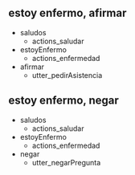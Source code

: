 ## estoy enfermo, afirmar
* saludos
  - actions_saludar
* estoyEnfermo
  - actions_enfermedad
* afirmar
  - utter_pedirAsistencia

## estoy enfermo, negar
* saludos
  - actions_saludar
* estoyEnfermo
  - actions_enfermedad
* negar
  - utter_negarPregunta
